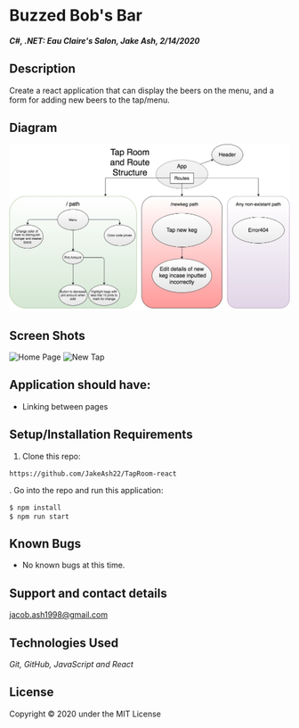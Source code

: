 # Buzzed Bob's Bar

#### _C#, .NET: Eau Claire's Salon, Jake Ash, 2/14/2020_

## Description
Create a react application that can display the beers on the menu, and a form for adding new beers to the tap/menu.

## Diagram

![Diagram](src/assets/images/Diagram.jpg)


## Screen Shots
![Home Page](src/assets/images/homepage.png)
![New Tap](src/assets/images/newtap.png)

## Application should have:

- Linking between pages

## Setup/Installation Requirements

1. Clone this repo:
```
https://github.com/JakeAsh22/TapRoom-react
```

. Go into the repo and run this application: 
```
$ npm install
$ npm run start
```

## Known Bugs
* No known bugs at this time.

## Support and contact details
 jacob.ash1998@gmail.com

## Technologies Used
_Git, GitHub, JavaScript and React_


## License

Copyright © 2020 under the MIT License
